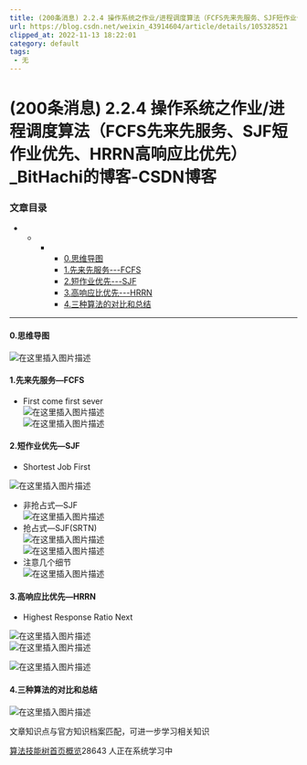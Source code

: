 ```yaml
---
title: (200条消息) 2.2.4 操作系统之作业/进程调度算法（FCFS先来先服务、SJF短作业优先、HRRN高响应比优先）_BitHachi的博客-CSDN博客
url: https://blog.csdn.net/weixin_43914604/article/details/105328521
clipped_at: 2022-11-13 18:22:01
category: default
tags: 
 - 无
---
```



# (200条消息) 2.2.4 操作系统之作业/进程调度算法（FCFS先来先服务、SJF短作业优先、HRRN高响应比优先）_BitHachi的博客-CSDN博客

### 文章目录

*   *   *   *   [0.思维导图](#0_2)
            *   [1.先来先服务---FCFS](#1FCFS_5)
            *   [2.短作业优先---SJF](#2SJF_9)
            *   [3.高响应比优先---HRRN](#3HRRN_21)
            *   [4.三种算法的对比和总结](#4_29)

* * *

#### 0.思维导图

![在这里插入图片描述](assets/1668334921-da0ae8d7ae126f7784fcbcadd7a1b1a3.png)

#### 1.先来先服务—FCFS

*   First come first sever  
    ![在这里插入图片描述](assets/1668334921-7816d45b3f10df1fb24e373654a6323e.png)  
    ![在这里插入图片描述](assets/1668334921-36e30c5e08b4a4ee1b1129477615cced.png)

#### 2.短作业优先—SJF

*   Shortest Job First

![在这里插入图片描述](assets/1668334921-f1a013948ba7610db514b92ad2c0794a.png)

*   非抢占式—SJF  
    ![在这里插入图片描述](assets/1668334921-49b5b81e1f1c8e8d0afd845170c307ca.png)
*   抢占式—SJF(SRTN)  
    ![在这里插入图片描述](assets/1668334921-4775b2bb13140fec3f945eea55b7f893.png)  
    ![在这里插入图片描述](assets/1668334921-7be74b8d7df492fe60a24fd93e0cc1d5.png)
*   注意几个细节  
    ![在这里插入图片描述](assets/1668334921-122a8a929920a95522513d5e2553728d.png)

#### 3.高响应比优先—HRRN

*   Highest Response Ratio Next

![在这里插入图片描述](assets/1668334921-c49effacdcb9b87eea78134563d8e537.png)  
![在这里插入图片描述](assets/1668334921-f8e215cfbf55b805304c08d5408e5199.png)

![在这里插入图片描述](assets/1668334921-b25027a7f1a8aacf5afd6f8e32e11645.png)

#### 4.三种算法的对比和总结

![在这里插入图片描述](assets/1668334921-78d77897687dbe6d02c3b5ea3873d97c.png)

文章知识点与官方知识档案匹配，可进一步学习相关知识

[算法技能树](https://edu.csdn.net/skill/algorithm/)[首页](https://edu.csdn.net/skill/algorithm/)[概览](https://edu.csdn.net/skill/algorithm/)28643 人正在系统学习中
